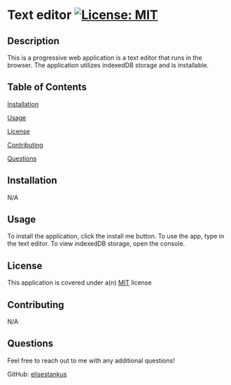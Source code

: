 # Text editor      <a href = "https://opensource.org/licenses/MIT">![License: MIT](https://img.shields.io/badge/License-MIT-yellow.svg)</a>

  ## Description

  This is a progressive web application is a text editor that runs in the browser. The application utilizes indexedDB storage and is installable.

  ## Table of Contents

  [Installation](#installation)

  [Usage](#usage)

  [License](#license)

  [Contributing](#contributing)

  [Questions](#questions)

  ## Installation <a id="installation"></a>

  N/A

  ## Usage <a id="usage"></a>

  To install the application, click the install me button. To use the app, type in the text editor. To view indexedDB storage, open the console.

  ## License <a id="license"></a>

  This application is covered under a(n) <a href = "https://opensource.org/licenses/MIT">MIT</a> license

  ## Contributing <a id="contributing"></a>

  N/A
  
  ## Questions <a id="questions"></a>

  Feel free to reach out to me with any additional questions!

  GitHub: <a href="https://github.com/elisestankus"> elisestankus</a>

